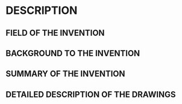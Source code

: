 # DESCRIPTION

## FIELD OF THE INVENTION

## BACKGROUND TO THE INVENTION

## SUMMARY OF THE INVENTION

## DETAILED DESCRIPTION OF THE DRAWINGS

